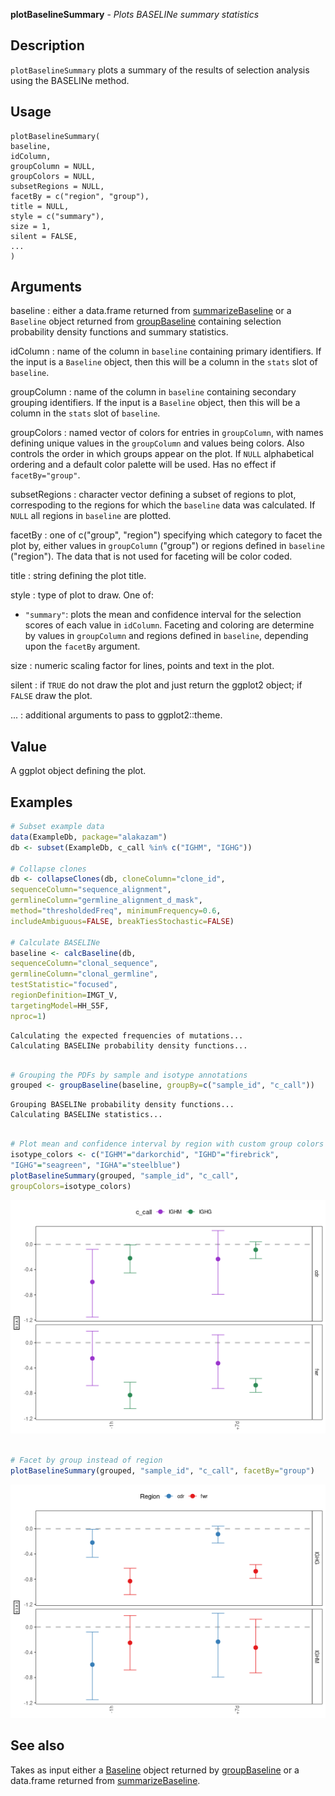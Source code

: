 **plotBaselineSummary** - *Plots BASELINe summary statistics*

Description
--------------------

`plotBaselineSummary` plots a summary of the results of selection analysis 
using the BASELINe method.


Usage
--------------------
```
plotBaselineSummary(
baseline,
idColumn,
groupColumn = NULL,
groupColors = NULL,
subsetRegions = NULL,
facetBy = c("region", "group"),
title = NULL,
style = c("summary"),
size = 1,
silent = FALSE,
...
)
```

Arguments
-------------------

baseline
:   either a data.frame returned from [summarizeBaseline](summarizeBaseline.md)
or a `Baseline` object returned from [groupBaseline](groupBaseline.md)
containing selection probability density functions and summary 
statistics.

idColumn
:   name of the column in `baseline` containing primary identifiers. 
If the input is a `Baseline` object, then this will be a column
in the `stats` slot of `baseline`.

groupColumn
:   name of the column in `baseline` containing secondary grouping 
identifiers. If the input is a `Baseline` object, then this will 
be a column in the `stats` slot of `baseline`.

groupColors
:   named vector of colors for entries in `groupColumn`, with 
names defining unique values in the `groupColumn` and values
being colors. Also controls the order in which groups appear on the
plot. If `NULL` alphabetical ordering and a default color palette 
will be used. Has no effect if `facetBy="group"`.

subsetRegions
:   character vector defining a subset of regions to plot, correspoding 
to the regions for which the `baseline` data was calculated. If
`NULL` all regions in `baseline` are plotted.

facetBy
:   one of c("group", "region") specifying which category to facet the
plot by, either values in `groupColumn` ("group") or regions
defined in `baseline` ("region"). The data that is not used
for faceting will be color coded.

title
:   string defining the plot title.

style
:   type of plot to draw. One of:

+  `"summary"`:  plots the mean and confidence interval for
the selection scores of each value in 
`idColumn`. Faceting and coloring
are determine by values in `groupColumn`
and regions defined in `baseline`, 
depending upon the `facetBy` argument.


size
:   numeric scaling factor for lines, points and text in the plot.

silent
:   if `TRUE` do not draw the plot and just return the ggplot2 
object; if `FALSE` draw the plot.

...
:   additional arguments to pass to ggplot2::theme.




Value
-------------------

A ggplot object defining the plot.



Examples
-------------------

```R
# Subset example data
data(ExampleDb, package="alakazam")
db <- subset(ExampleDb, c_call %in% c("IGHM", "IGHG"))

# Collapse clones
db <- collapseClones(db, cloneColumn="clone_id",
sequenceColumn="sequence_alignment",
germlineColumn="germline_alignment_d_mask",
method="thresholdedFreq", minimumFrequency=0.6,
includeAmbiguous=FALSE, breakTiesStochastic=FALSE)

# Calculate BASELINe
baseline <- calcBaseline(db, 
sequenceColumn="clonal_sequence",
germlineColumn="clonal_germline", 
testStatistic="focused",
regionDefinition=IMGT_V,
targetingModel=HH_S5F,
nproc=1)

```


```
Calculating the expected frequencies of mutations...
Calculating BASELINe probability density functions...

```


```R
 
# Grouping the PDFs by sample and isotype annotations
grouped <- groupBaseline(baseline, groupBy=c("sample_id", "c_call"))

```


```
Grouping BASELINe probability density functions...
Calculating BASELINe statistics...

```


```R

# Plot mean and confidence interval by region with custom group colors
isotype_colors <- c("IGHM"="darkorchid", "IGHD"="firebrick", 
"IGHG"="seagreen", "IGHA"="steelblue")
plotBaselineSummary(grouped, "sample_id", "c_call", 
groupColors=isotype_colors)

```

![6](plotBaselineSummary-6.png)

```R

# Facet by group instead of region
plotBaselineSummary(grouped, "sample_id", "c_call", facetBy="group")
```

![8](plotBaselineSummary-8.png)


See also
-------------------

Takes as input either a [Baseline](Baseline-class.md) object returned by [groupBaseline](groupBaseline.md) 
or a data.frame returned from [summarizeBaseline](summarizeBaseline.md).






